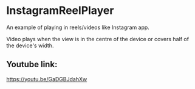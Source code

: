 # InstagramReelPlayer
An example of playing in reels/videos like Instagram app.

Video plays when the view is in the centre of the device or covers half of the device's width.

## Youtube link:
https://youtu.be/GaDGBJdahXw 
